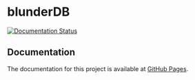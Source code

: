 # blunderDB

[![Documentation Status](https://img.shields.io/badge/docs-passing-brightgreen.svg)](https://kevung.github.io/blunderDB/)

## Documentation

The documentation for this project is available at [GitHub Pages](https://kevung.github.io/blunderDB/).
